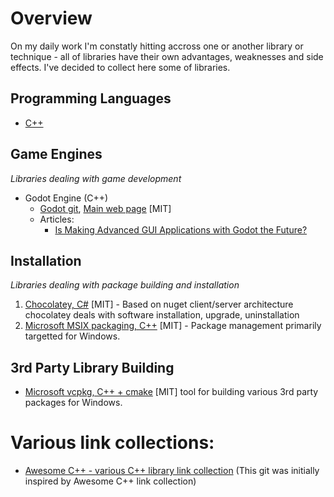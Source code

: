 # Overview

On my daily work I'm constatly hitting accross one or another library or technique - all of libraries have their own advantages,
weaknesses and side effects. I've decided to collect here some of libraries.

## Programming Languages

  * [C++](https://github.com/tapika/bestlibs/tree/main/cpp)

## Game Engines

*Libraries dealing with game development*

* Godot Engine (C++)
  * [Godot git](https://github.com/godotengine/godot), [Main web page](https://godotengine.org/) [MIT]
  * Articles:
    * [Is Making Advanced GUI Applications with Godot the Future?](https://medium.com/swlh/what-makes-godot-engine-great-for-advance-gui-applications-b1cfb941df3b)


## Installation

*Libraries dealing with package building and installation*

  1. [Chocolatey, C#](https://github.com/chocolatey/choco) [MIT] - Based on nuget client/server architecture chocolatey deals with software installation, upgrade, uninstallation
  2. [Microsoft MSIX packaging, C++](https://github.com/microsoft/msix-packaging) [MIT] - Package management primarily targetted for Windows.

## 3rd Party Library Building

  * [Microsoft vcpkg, C++ + cmake](https://github.com/microsoft/vcpkg) [MIT] tool for building various 3rd party packages for Windows.

# Various link collections:

* [Awesome C++ - various C++ library link collection](https://github.com/fffaraz/awesome-cpp) (This git was initially inspired by Awesome C++ link collection)

